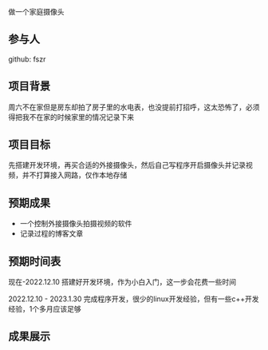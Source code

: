 做一个家庭摄像头

## 参与人

github: fszr

## 项目背景

周六不在家但是房东却拍了房子里的水电表，也没提前打招呼，这太恐怖了，必须得把我不在家的时候家里的情况记录下来

## 项目目标

先搭建开发环境，再买合适的外接摄像头，然后自己写程序开启摄像头并记录视频，并不打算接入网路，仅作本地存储

## 预期成果

- 一个控制外接摄像头拍摄视频的软件
- 记录过程的博客文章

## 预期时间表

现在-2022.12.10 搭建好开发环境，作为小白入门，这一步会花费一些时间

2022.12.10 - 2023.1.30 完成程序开发，很少的linux开发经验，但有一些c++开发经验，1个多月应该足够

## 成果展示